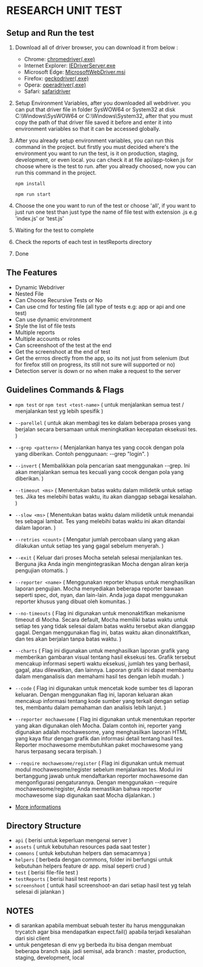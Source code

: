 # RESEARCH UNIT TEST

## Setup and Run the test
1. Download all of driver browser, you can download it from below :
    - Chrome: [chromedriver(.exe)](http://chromedriver.storage.googleapis.com/index.html)
    - Internet Explorer: [IEDriverServer.exe](https://www.selenium.dev/downloads)
    - Microsoft Edge: [MicrosoftWebDriver.msi](http://go.microsoft.com/fwlink/?LinkId=619687)
    - Firefox: [geckodriver(.exe)](https://github.com/mozilla/geckodriver/releases)
    - Opera: [operadriver(.exe)](https://github.com/operasoftware/operachromiumdriver/releases)
    - Safari: [safaridriver](https://developer.apple.com/library/prerelease/content/releasenotes/General/WhatsNewInSafari/Articles/Safari_10_0.html#//apple_ref/doc/uid/TP40014305-CH11-DontLinkElementID_28)

2. Setup Environment Variables, after you downloaded all webdriver. you can put that driver file in folder SysWOW64 or System32 at disk C:\Windows\SysWOW64 or C:\Windows\System32,
after that you must copy the path of that driver file saved it before and enter it into environment variables so that it can be accessed globally.

3. After you already setup environment variables, you can run this command in the project. but firstly you must decided where's the environment you want to run the test, is it on production, staging, development, or even local. you can check it at file api/app-token.js for choose where is the test to run. after you already choosed, now you can run this command in the project.

    ```
    npm install
    ```

    ```
    npm run start
    ```

4. Choose the one you want to run of the test or choose 'all', if you want to just run one test than just type the name of file test with extension .js e.g 'index.js' or 'test.js'
5. Waiting for the test to complete
6. Check the reports of each test in testReports directory 
7. Done

## The Features
- Dynamic Webdriver
- Nested File
- Can Choose Recursive Tests or No
- Can use cmd for testing file (all type of tests e.g: app or api and one test)
- Can use dynamic environment
- Style the list of file tests
- Multiple reports 
- Multiple accounts or roles
- Can screenshoot of the test at the end
- Get the screenshoot at the end of test
- Get the errros directly from the app, so its not just from selenium (but for firefox still on progress, its still not sure will supported or no)
- Detection server is down or no when make a request to the server

## Guidelines Commands & Flags
- `npm test` or `npm test <test-name>` ( untuk menjalankan semua test / menjalankan test yg lebih spesifik )
- `--parellel` ( untuk akan membagi tes ke dalam beberapa proses yang berjalan secara bersamaan untuk meningkatkan kecepatan eksekusi tes. )
- `--grep <pattern>` ( Menjalankan hanya tes yang cocok dengan pola yang diberikan. Contoh penggunaan: --grep "login". )
- `--invert` ( Membalikkan pola pencarian saat menggunakan --grep. Ini akan menjalankan semua tes kecuali yang cocok dengan pola yang diberikan. )
- `--timeout <ms>` ( Menentukan batas waktu dalam milidetik untuk setiap tes. Jika tes melebihi batas waktu, itu akan dianggap sebagai kesalahan. )
- `--slow <ms>` ( Menentukan batas waktu dalam milidetik untuk menandai tes sebagai lambat. Tes yang melebihi batas waktu ini akan ditandai dalam laporan. )
- `--retries <count>` ( Mengatur jumlah percobaan ulang yang akan dilakukan untuk setiap tes yang gagal sebelum menyerah. )
- `--exit` ( Keluar dari proses Mocha setelah selesai menjalankan tes. Berguna jika Anda ingin mengintegrasikan Mocha dengan aliran kerja pengujian otomatis. )
- `--reporter <name>` ( Menggunakan reporter khusus untuk menghasilkan laporan pengujian. Mocha menyediakan beberapa reporter bawaan seperti spec, dot, nyan, dan lain-lain. Anda juga dapat menggunakan reporter khusus yang dibuat oleh komunitas. )
- `--no-timeouts` ( Flag ini digunakan untuk menonaktifkan mekanisme timeout di Mocha. Secara default, Mocha memiliki batas waktu untuk setiap tes yang tidak selesai dalam batas waktu tersebut akan dianggap gagal. Dengan menggunakan flag ini, batas waktu akan dinonaktifkan, dan tes akan berjalan tanpa batas waktu. )
- `--charts` ( Flag ini digunakan untuk menghasilkan laporan grafik yang memberikan gambaran visual tentang hasil eksekusi tes. Grafik tersebut mencakup informasi seperti waktu eksekusi, jumlah tes yang berhasil, gagal, atau dilewatkan, dan lainnya. Laporan grafik ini dapat membantu dalam menganalisis dan memahami hasil tes dengan lebih mudah. )
- `--code` ( Flag ini digunakan untuk mencetak kode sumber tes di laporan keluaran. Dengan menggunakan flag ini, laporan keluaran akan mencakup informasi tentang kode sumber yang terkait dengan setiap tes, membantu dalam pemahaman dan analisis lebih lanjut. )
- `--reporter mochawesome` ( Flag ini digunakan untuk menentukan reporter yang akan digunakan oleh Mocha. Dalam contoh ini, reporter yang digunakan adalah mochawesome, yang menghasilkan laporan HTML yang kaya fitur dengan grafik dan informasi detail tentang hasil tes. Reporter mochawesome membutuhkan paket mochawesome yang harus terpasang secara terpisah. )
- `--require mochawesome/register` ( Flag ini digunakan untuk memuat modul mochawesome/register sebelum menjalankan tes. Modul ini bertanggung jawab untuk mendaftarkan reporter mochawesome dan mengonfigurasi pengaturannya. Dengan menggunakan --require mochawesome/register, Anda memastikan bahwa reporter mochawesome siap digunakan saat Mocha dijalankan. )

- [More informations](https://mochajs.org/#features)

## Directory Structure
- `api` ( berisi untuk keperluan mengenai server )
- `assets` ( untuk kebutuhan resources pada saat tester )
- `commons` ( untuk kebutuhan helpers dan semacamnya )
- `helpers` ( berbeda dengan commons, folder ini berfungsi untuk kebutuhan helpers feature dr app. misal seperti crud )
- `test` ( berisi file-file test )
- `testReports` ( berisi hasil test reports )
- `screenshoot` ( untuk hasil screenshoot-an dari setiap hasil test yg telah selesai di jalankan )

## NOTES
- di sarankan apabila membuat sebuah tester itu harus menggunakan trycatch agar bisa mendapatkan expect.fail() apabila terjadi kesalahan dari sisi client
- untuk pengetesan di env yg berbeda itu bisa dengan membuat beberapa branch saja. jadi semisal, ada branch : master, production, staging, development, local